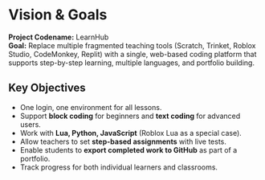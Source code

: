 # Vision & Goals

**Project Codename:** LearnHub  
**Goal:** Replace multiple fragmented teaching tools (Scratch, Trinket, Roblox Studio, CodeMonkey, Replit) with a single, web-based coding platform that supports step-by-step learning, multiple languages, and portfolio building.

## Key Objectives
- One login, one environment for all lessons.
- Support **block coding** for beginners and **text coding** for advanced users.
- Work with **Lua, Python, JavaScript** (Roblox Lua as a special case).
- Allow teachers to set **step-based assignments** with live tests.
- Enable students to **export completed work to GitHub** as part of a portfolio.
- Track progress for both individual learners and classrooms.
